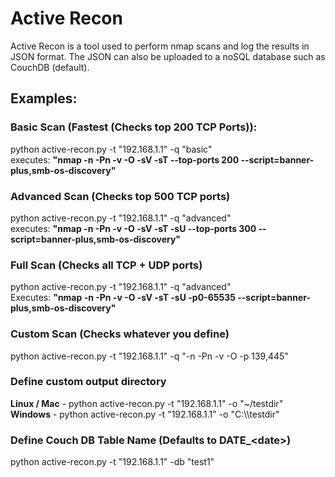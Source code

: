 # Active Recon

Active Recon is a tool used to perform nmap scans and log the results 
in JSON format. The JSON can also be uploaded to a noSQL database such as CouchDB (default).


## Examples:

### Basic Scan (Fastest (Checks top 200 TCP Ports)):
python active-recon.py -t "192.168.1.1" -q "basic" <br>
executes: <b>"nmap -n -Pn -v -O -sV -sT --top-ports 200 --script=banner-plus,smb-os-discovery"</b>


### Advanced Scan (Checks top 500 TCP ports)
python active-recon.py -t "192.168.1.1" -q "advanced" <br>
executes: <b>"nmap -n -Pn -v -O -sV -sT -sU --top-ports 300 --script=banner-plus,smb-os-discovery"</b>


### Full Scan (Checks all TCP + UDP ports)
python active-recon.py -t "192.168.1.1" -q "advanced" <br>
Executes: <b>"nmap -n -Pn -v -O -sV -sT -sU -p0-65535 --script=banner-plus,smb-os-discovery"</b>


### Custom Scan (Checks whatever you define)
python active-recon.py -t "192.168.1.1" -q "-n -Pn -v -O -p 139,445" <br>


### Define custom output directory
<b>Linux / Mac</b> - python active-recon.py -t "192.168.1.1" -o "~/testdir" <br>
<b>Windows</b> - python active-recon.py -t "192.168.1.1" -o "C:\\\\testdir"

### Define Couch DB Table Name (Defaults to DATE_\<date\>)
python active-recon.py -t "192.168.1.1" -db "test1"

